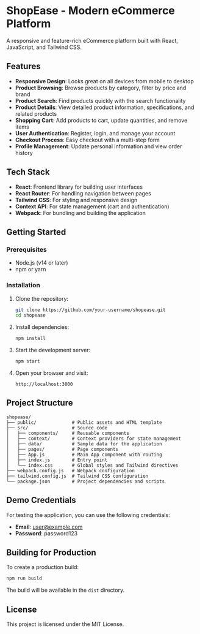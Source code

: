 # ShopEase - Modern eCommerce Platform

A responsive and feature-rich eCommerce platform built with React, JavaScript, and Tailwind CSS.

## Features

- **Responsive Design**: Looks great on all devices from mobile to desktop
- **Product Browsing**: Browse products by category, filter by price and brand
- **Product Search**: Find products quickly with the search functionality
- **Product Details**: View detailed product information, specifications, and related products
- **Shopping Cart**: Add products to cart, update quantities, and remove items
- **User Authentication**: Register, login, and manage your account
- **Checkout Process**: Easy checkout with a multi-step form
- **Profile Management**: Update personal information and view order history

## Tech Stack

- **React**: Frontend library for building user interfaces
- **React Router**: For handling navigation between pages
- **Tailwind CSS**: For styling and responsive design
- **Context API**: For state management (cart and authentication)
- **Webpack**: For bundling and building the application

## Getting Started

### Prerequisites

- Node.js (v14 or later)
- npm or yarn

### Installation

1. Clone the repository:
   ```bash
   git clone https://github.com/your-username/shopease.git
   cd shopease
   ```

2. Install dependencies:
   ```bash
   npm install
   ```

3. Start the development server:
   ```bash
   npm start
   ```

4. Open your browser and visit:
   ```
   http://localhost:3000
   ```

## Project Structure

```
shopease/
├── public/             # Public assets and HTML template
├── src/                # Source code
│   ├── components/     # Reusable components
│   ├── context/        # Context providers for state management
│   ├── data/           # Sample data for the application
│   ├── pages/          # Page components
│   ├── App.js          # Main App component with routing
│   ├── index.js        # Entry point
│   └── index.css       # Global styles and Tailwind directives
├── webpack.config.js   # Webpack configuration
├── tailwind.config.js  # Tailwind CSS configuration
└── package.json        # Project dependencies and scripts
```

## Demo Credentials

For testing the application, you can use the following credentials:

- **Email**: user@example.com
- **Password**: password123

## Building for Production

To create a production build:

```bash
npm run build
```

The build will be available in the `dist` directory.

## License

This project is licensed under the MIT License. 
